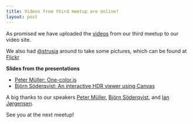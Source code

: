 ```yaml
---
title: Videos from third meetup are online!
layout: post
---
```


As promised we have uploaded the [videos](http://video.copenhagenjs.dk/channel/3712184/october-meetup) from our third meetup to our video site.

We also had [@strusia](twitter.com/strusia) around to take some pictures, which can be found at [Flickr](http://www.flickr.com/photos/sylwiaerhardt/sets/72157627853259761/)


**Slides from the presentations**

* [Peter Müller: One-color.js](http://mntr.dk/one-color/slides/CPHJS-Oct2011/#intro)
* [Björn Söderqvist: An interactive HDR viewer using Canvas](http://www.slideshare.net/superbjorn/interactive-hdr-using-ltcanvas)

A big thanks to our speakers [Peter Müller](http://twitter.com/#!/_munter_), [Björn Söderqvist](http://twitter.com/#!/kaptencybear), and [Ian Jørgensen](http://twitter.com/#!/ianjorgensen).

See you at the next meetup!